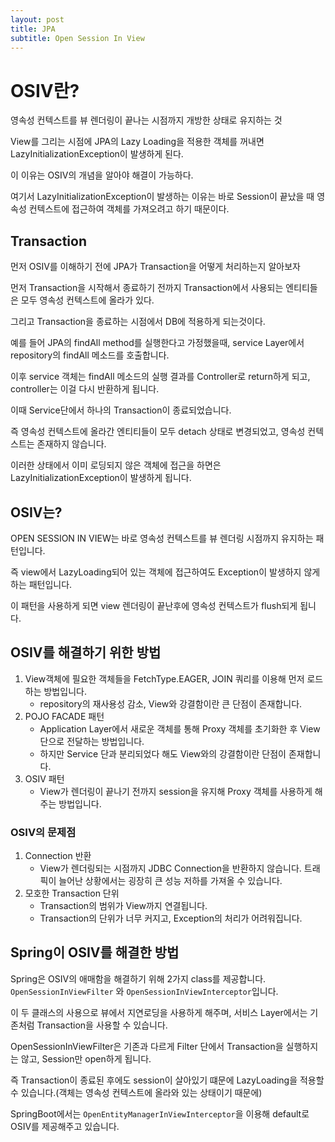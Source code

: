 ```yaml
---
layout: post
title: JPA
subtitle: Open Session In View 
---
```

# OSIV란?
영속성 컨텍스트를 뷰 렌더링이 끝나는 시점까지 개방한 상태로 유지하는 것

View를 그리는 시점에 JPA의 Lazy Loading을 적용한 객체를 꺼내면 LazyInitializationException이 발생하게 된다.

이 이유는 OSIV의 개념을 알아야 해결이 가능하다.

여기서 LazyInitializationException이 발생하는 이유는 바로 Session이 끝났을 때 영속성 컨텍스트에 접근하여 객체를 가져오려고 하기 때문이다.

## Transaction
먼저 OSIV를 이해하기 전에 JPA가 Transaction을 어떻게 처리하는지 알아보자

먼저 Transaction을 시작해서 종료하기 전까지 Transaction에서 사용되는 엔티티들은 모두 영속성 컨텍스트에 올라가 있다.

그리고 Transaction을 종료하는 시점에서 DB에 적용하게 되는것이다.

예를 들어 JPA의 findAll method를 실행한다고 가정했을때, service Layer에서 repository의 findAll 메소드를 호출합니다.

이후 service 객체는 findAll 메소드의 실행 결과를 Controller로 return하게 되고, controller는 이걸 다시 반환하게 됩니다.

이때 Service단에서 하나의 Transaction이 종료되었습니다.

즉 영속성 컨텍스트에 올라간 엔티티들이 모두 detach 상태로 변경되었고, 영속성 컨텍스트는 존재하지 않습니다.

이러한 상태에서 이미 로딩되지 않은 객체에 접근을 하면은 LazyInitializationException이 발생하게 됩니다.

## OSIV는?
OPEN SESSION IN VIEW는 바로 영속성 컨텍스트를 뷰 렌더링 시점까지 유지하는 패턴입니다.

즉 view에서 LazyLoading되어 있는 객체에 접근하여도 Exception이 발생하지 않게하는 패턴입니다.

이 패턴을 사용하게 되면 view 렌더링이 끝난후에 영속성 컨텍스트가 flush되게 됩니다.

## OSIV를 해결하기 위한 방법
1. View객체에 필요한 객체들을 FetchType.EAGER, JOIN 쿼리를 이용해 먼저 로드하는 방법입니다.
    - repository의 재사용성 감소, View와 강결함이란 큰 단점이 존재합니다.
2. POJO FACADE 패턴
    - Application Layer에서 새로운 객체를 통해 Proxy 객체를 초기화한 후 View단으로 전달하는 방법입니다.
    - 하지만 Service 단과 분리되었다 해도 View와의 강결함이란 단점이 존재합니다.
3. OSIV 패턴
    - View가 렌더링이 끝나기 전까지 session을 유지해 Proxy 객체를 사용하게 해주는 방법입니다.
    
### OSIV의 문제점
1. Connection 반환
    - View가 렌더링되는 시점까지 JDBC Connection을 반환하지 않습니다. 트래픽이 늘어난 상황에서는 굉장히 큰 성능 저하를 가져올 수 있습니다.
2. 모호한 Transaction 단위
    - Transaction의 범위가 View까지 연결됩니다.
    - Transaction의 단위가 너무 커지고, Exception의 처리가 어려워집니다.

## Spring이 OSIV를 해결한 방법
Spring은 OSIV의 애매함을 해결하기 위해 2가지 class를 제공합니다.
`OpenSessionInViewFilter` 와 `OpenSessionInViewInterceptor`입니다.

이 두 클래스의 사용으로 뷰에서 지연로딩을 사용하게 해주며, 서비스 Layer에서는 기존처럼 Transaction을 사용할 수 있습니다.

OpenSessionInViewFilter은 기존과 다르게 Filter 단에서 Transaction을 실행하지는 않고, Session만 open하게 됩니다.

즉 Transaction이 종료된 후에도 session이 살아있기 떄문에 LazyLoading을 적용할 수 있습니다.(객체는 영속성 컨텍스트에 올라와 있는 상태이기 때문에)

SpringBoot에서는 `OpenEntityManagerInViewInterceptor`을 이용해 default로 OSIV를 제공해주고 있습니다.
            
